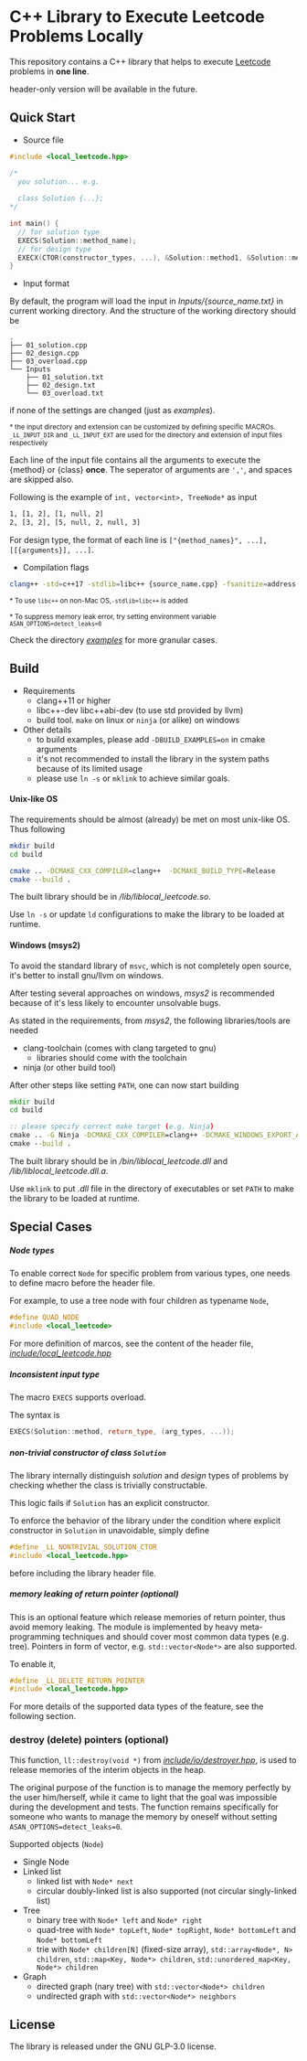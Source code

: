 # C++ Library to Execute Leetcode Problems Locally

This repository contains a C++ library that helps to execute [Leetcode](https://leetcode.com/) problems in **one line**. 

header-only version will be available in the future.

## Quick Start

- Source file

```cpp
#include <local_leetcode.hpp>

/*
  you solution... e.g.
  
  class Solution {...};
*/

int main() {
  // for solution type
  EXECS(Solution::method_name);
  // for design type
  EXECX(CTOR(constructor_types, ...), &Solution::method1, &Solution::method2, ...);
}
```


- Input format

By default, the program will load the input in *Inputs/{source_name.txt}* in current working directory. And the structure of the working directory should be 

```
.
├── 01_solution.cpp
├── 02_design.cpp
├── 03_overload.cpp
└── Inputs
    ├── 01_solution.txt
    ├── 02_design.txt
    └── 03_overload.txt
```

if none of the settings are changed (just as *examples*).

<sup>* the input directory and extension can be customized by defining specific MACROs. `_LL_INPUT_DIR` and `_LL_INPUT_EXT` are used for the directory and extension of input files respectively</sup>

Each line of the input file contains all the arguments to execute the {method} or {class} **once**. The seperator of arguments are `','`, and spaces are skipped also.

Following is the example of `int, vector<int>, TreeNode*` as input
```txt
1, [1, 2], [1, null, 2]
2, [3, 2], [5, null, 2, null, 3]
```

For design type, the format of each line is `["{method_names}", ...], [[{arguments}], ...]`.


- Compilation flags

```bash
clang++ -std=c++17 -stdlib=libc++ {source_name.cpp} -fsanitize=address -fsanitize=undefined -fno-omit-frame-pointer -O2 -Ipath/to/local_leetcode/include -Lpath/to/local_leetcode/lib -o {output_executable} -llocal_leetcode
```

<sup>* To use `libc++` on non-Mac OS,`-stdlib=libc++` is added </sup>

<sup>* To suppress memory leak error, try setting environment variable `ASAN_OPTIONS=detect_leaks=0`</sup>


Check the directory [*examples*](https://github.com/yuhenghuang/local_leetcode/tree/main/examples) for more granular cases.

## Build

* Requirements
  * clang++11 or higher
  * libc++-dev libc++abi-dev (to use std provided by llvm)
  * build tool. `make` on linux or `ninja` (or alike) on windows
* Other details
  * to build examples, please add `-DBUILD_EXAMPLES=on` in cmake arguments
  * it's not recommended to install the library in the system paths because of its limited usage
  * please use `ln -s` or `mklink` to achieve similar goals.


#### Unix-like OS

The requirements should be almost (already) be met on most unix-like OS. Thus following 

```bash
mkdir build
cd build

cmake .. -DCMAKE_CXX_COMPILER=clang++  -DCMAKE_BUILD_TYPE=Release
cmake --build .
```

The built library should be in */lib/liblocal_leetcode.so*.

Use `ln -s` or update `ld` configurations to make the library to be loaded at runtime.

#### Windows (msys2)

To avoid the standard library of `msvc`, which is not completely open source, it's better to install gnu/llvm on windows.

After testing several approaches on windows, *msys2* is recommended because of it's less likely to encounter unsolvable bugs.

As stated in the requirements, from *msys2*, the following libraries/tools are needed

- clang-toolchain (comes with clang targeted to gnu)
  - libraries should come with the toolchain
- ninja (or other build tool)

After other steps like setting `PATH`, one can now start building

```bat
mkdir build
cd build

:: please specify correct make target (e.g. Ninja)
cmake .. -G Ninja -DCMAKE_CXX_COMPILER=clang++ -DCMAKE_WINDOWS_EXPORT_ALL_SYMBOLS=TRUE -DCMAKE_BUILD_TYPE=Release
cmake --build .
```

The built library should be in */bin/liblocal_leetcode.dll* and */lib/liblocal_leetcode.dll.a*.

Use `mklink` to put *.dll* file in the directory of executables or set `PATH` to make the library to be loaded at runtime.

## Special Cases

##### Node types

To enable correct `Node` for specific problem from various types, one needs to define macro before the header file.

For example, to use a tree node with four children as typename `Node`, 

```cpp
#define QUAD_NODE
#include <local_leetcode>
```

For more definition of marcos, see the content of the header file, [*include/local_leetcode.hpp*](https://github.com/yuhenghuang/local_leetcode/blob/main/include/local_leetcode.hpp)


##### Inconsistent input type

The macro `EXECS` supports overload.

The syntax is

```cpp
EXECS(Solution::method, return_type, (arg_types, ...));
```

##### non-trivial constructor of class `Solution`

The library internally distinguish *solution* and *design* types of problems by checking whether the class is trivially constructable.

This logic fails if `Solution` has an explicit constructor. 

To enforce the behavior of the library under the condition where explicit constructor in `Solution` in unavoidable, simply define

```cpp
#define _LL_NONTRIVIAL_SOLUTION_CTOR
#include <local_leetcode.hpp>
```

before including the library header file.

##### memory leaking of return pointer (optional)

This is an optional feature which release memories of return pointer, thus avoid memory leaking. The module is implemented by heavy meta-programming techniques and should cover most common data types (e.g. tree). Pointers in form of vector, e.g. `std::vector<Node*>` are also supported.

To enable it, 

```cpp
#define _LL_DELETE_RETURN_POINTER
#include <local_leetcode.hpp>
```

For more details of the supported data types of the feature, see the following section.

### destroy (delete) pointers (optional)


This function, `ll::destroy(void *)` from [*include/io/destroyer.hpp*](https://github.com/yuhenghuang/local_leetcode/blob/main/include/io/destroyer.hpp),  is used to release memories of the interim objects in the heap.

The original purpose of the function is to manage the memory perfectly by the user him/herself, while it came to light that the goal was impossible during the development and tests. The function remains specifically for someone who wants to manage the memory by oneself without setting `ASAN_OPTIONS=detect_leaks=0`.

Supported objects (`Node`)

- Single Node
- Linked list
  - linked list with `Node* next`
  - circular doubly-linked list is also supported (not circular singly-linked list)
- Tree
  - binary tree with `Node* left` and `Node* right`
  - quad-tree with `Node* topLeft`, `Node* topRight`, `Node* bottomLeft` and `Node* bottomLeft`
  - trie with `Node* children[N]` (fixed-size array), `std::array<Node*, N> children`, `std::map<Key, Node*> children`, `std::unordered_map<Key, Node*> children`
- Graph
  - directed graph (nary tree) with `std::vector<Node*> children`
  - undirected graph with `std::vector<Node*> neighbors`

## License

The library is released under the GNU GLP-3.0 license.
